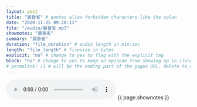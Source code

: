 ```yaml
---
layout: post
title: "晨昏省" # quotes allow forbidden characters like the colon
date: "2020-11-25 09:28:11"
file: "/audio/晨昏省.mp3"
shownotes: "晨昏省"
summary: "晨昏省"
duration: "file_duration" # audio length in min:sec
length: "file_length" # filesize in bytes
explicit: "no" # change to yes to flag with the explicit tag
block: "no" # change to yes to keep an episode from showing up in iTunes
# permalink: /1 # will be the ending part of the pages URL, delete to default to the title
---
```


<audio controls>
<source src="{{site.url}}{{site.baseurl}}{{ page.file }}" type="audio/x-mp3">
Your browser does not support the audio element.
</audio>
{{ page.shownotes }}
